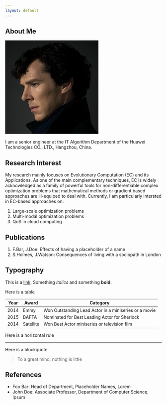 ```yaml
---
layout: default
---
```


## About Me

<img class="profile-picture" src="sherlock.jpg">

I am a senior engineer at the IT Algorithm Department of the Huawei Technologies CO., LTD., Hangzhou, China.

## Research Interest

My research mainly focuses on Evolutionary Computation (EC) and its Applications. As one of the main complementary techniques, EC is widely acknowledged as a family of powerful tools for non-differentiable complex optimization problems that mathematical methods or gradient based approaches are ill-equiped to deal with. Currently, I am particularly intersted in EC-based approaches on:

1. Large-scale optimization problems
2. Multi-modal optimization problems
3. QoS in cloud computing

## Publications

1. F.Bar, J.Doe: Effects of having a placeholder of a name
2. S.Holmes, J.Watson: Consequences of living with a sociopath in London

## Typography

This is a [link](http://google.com). Something *italics* and something **bold**.

Here is a table

Year | Award | Category
-----|-------|--------
2014 | Emmy  | Won Outstanding Lead Actor in a miniseries or a movie
2015 | BAFTA | Nominated for Best Leading Actor for Sherlock
2014 | Satellite | Won Best Actor miniseries or television film

Here is a horizontal rule

---

Here is a blockquote

> To a great mind, nothing is little

## References

* Foo Bar: Head of Department, Placeholder Names, Lorem
* John Doe: Associate Professor, Department of Computer Science, Ipsum
